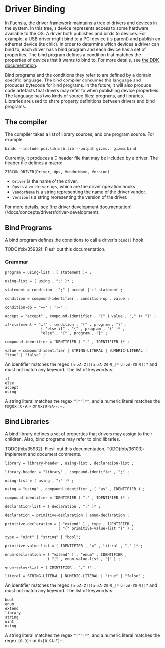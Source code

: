 # Driver Binding

In Fuchsia, the driver framework maintains a tree of drivers and devices in the system. In this
tree, a device represents access to some hardware available to the OS. A driver both publishes and
binds to devices. For example, a USB driver might bind to a PCI device (its parent) and publish an
ethernet device (its child). In order to determine which devices a driver can bind to, each driver
has a bind program and each device has a set of properties. The bind program defines a condition
that matches the properties of devices that it wants to bind to. For more details, see [the DDK
documentation](/docs/concepts/drivers/overview).

Bind programs and the conditions they refer to are defined by a domain specific language. The bind
compiler consumes this language and produces bytecode for bind programs. In the future, it will
also produce code artefacts that drivers may refer to when publishing device propertieis. The
language has two kinds of source files: programs, and libraries. Libraries are used to share
property definitions between drivers and bind programs.

## The compiler

The compiler takes a list of library sources, and one program source. For example:

```
bindc --include pci.lib,usb.lib --output gizmo.h gizmo.bind
```

Currently, it produces a C header file that may be included by a driver. The header file defines a
macro:

```
ZIRCON_DRIVER(Driver, Ops, VendorName, Version)
```
 * `Driver` is the name of the driver.
 * `Ops` is a `zx_driver_ops`, which are the driver operation hooks
 * `VendorName` is a string representing the name of the driver vendor.
 * `Version` is a string representing the version of the driver.

For more details, see [the driver development documentation]
(/docs/concepts/drivers/driver-development).

## Bind Programs

A bind program defines the conditions to call a driver's `bind()` hook.

TODO(fxb/35932): Flesh out this documentation.

### Grammar

```
program = using-list , ( statement )+ ;

using-list = ( using , ";" )* ;

statement = condition , ";" | accept | if-statement ;

condition = compound-identifier , condition-op , value ;

condition-op = "==" | "!=" ;

accept = "accept" , compound-identifier , "{" ( value , "," )+ "}" ;

if-statement = "if" , condition , "{" , program , "}" ,
                ( "else if" , "{" , program , "}" )* ,
                "else" , "{" , program , "}" ;

compound-identifier = IDENTIFIER ( "." , IDENTIFIER )* ;

value = compound-identifier | STRING-LITERAL | NUMERIC-LITERAL | "true" | "false" ;
```

An identifier matches the regex `[a-zA-Z]([a-zA-Z0-9_]*[a-zA-Z0-9])?` and must not match any
keyword. The list of keywords is:

```
if
else
accept
using
```

A string literal matches the regex `”[^”]*”`, and a numeric literal matches the regex `[0-9]+` or
`0x[0-9A-F]+.`

## Bind Libraries

A bind library defines a set of properties that drivers may assign to their children. Also,
bind programs may refer to bind libraries.

TODO(fxb/35932): Flesh out this documentation.
TODO(fxb/36103): Implement and document comments.

```
library = library-header , using-list , declaration-list ;

library-header = "library" , compound-identifier , ";" ;

using-list = ( using , ";" )* ;

using = "using" , compound-identifier , ( "as" , IDENTIFIER ) ;

compound-identifier = IDENTIFIER ( "." , IDENTIFIER )* ;

declaration-list = ( declaration , ";" )* ;

declaration = primitive-declaration | enum-declaration ;

primitive-declaration = ( "extend" ) , type , IDENTIFIER ,
                        ( "{" primitive-value-list "}" ) ;

type = "uint" | "string" | "bool";

primitive-value-list = ( IDENTIFIER , "=" , literal , "," )* ;

enum-declaration = ( "extend" ) , "enum" , IDENTIFIER ,
                   ( "{" , enum-value-list , "}" ) ;

enum-value-list = ( IDENTIFIER , "," )* ;

literal = STRING-LITERAL | NUMERIC-LITERAL | "true" | "false" ;
```

An identifier matches the regex `[a-zA-Z]([a-zA-Z0-9_]*[a-zA-Z0-9])?` and must not match any
keyword. The list of keywords is:

```
bool
enum
extend
library
string
uint
using
```

A string literal matches the regex `”[^”]*”`, and a numeric literal matches the regex `[0-9]+` or
`0x[0-9A-F]+.`
